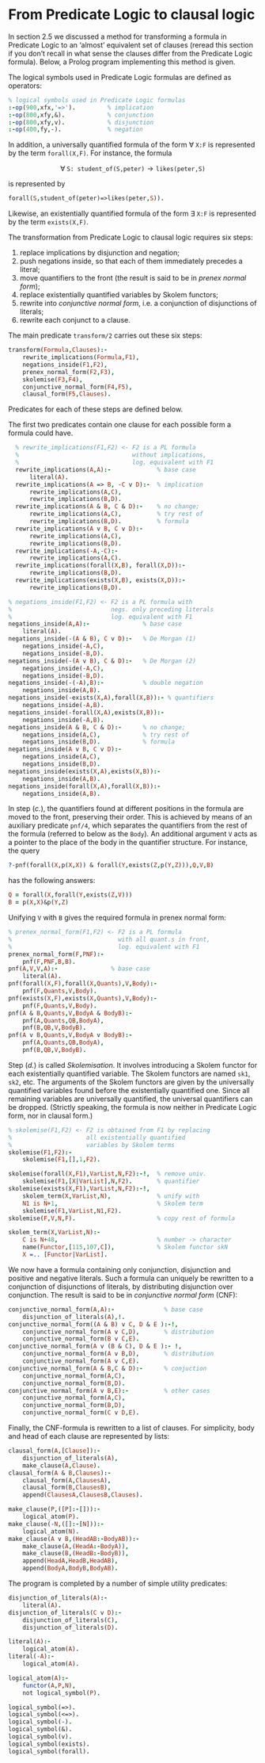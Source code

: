 <!--H3: Section B.1-->
# From Predicate Logic to clausal logic #

In section 2.5 we discussed a method for transforming a formula in Predicate Logic to an &lsquo;almost&rsquo; equivalent set of clauses (reread this section if you don&rsquo;t recall in what sense the clauses differ from the Predicate Logic formula). Below, a Prolog program implementing this method is given.

The logical symbols used in Predicate Logic formulas are defined as operators:
```Prolog
% logical symbols used in Predicate Logic formulas
:-op(900,xfx,'=>').         % implication
:-op(800,xfy,&).            % conjunction
:-op(800,xfy,v).            % disjunction
:-op(400,fy,-).             % negation
```
In addition, a universally quantified formula of the form $\forall \; \texttt{X:F}$ is represented by the term `forall(X,F)`. For instance, the formula

$$
\forall \; \texttt{S: student_of(S,peter)} \rightarrow \texttt{likes(peter,S)}
$$

is represented by
```Prolog
forall(S,student_of(peter)=>likes(peter,S)).
```
Likewise, an existentially quantified formula of the form $\exists \; \texttt{X:F}$ is represented by the term `exists(X,F)`.

The transformation from Predicate Logic to clausal logic requires six steps:

<!--roman list-->
1. replace implications by disjunction and negation;
1. push negations inside, so that each of them immediately precedes a literal;
1. move quantifiers to the front (the result is said to be in *prenex normal form*);
1. replace existentially quantified variables by Skolem functors;
1. rewrite into *conjunctive normal form*, i.e. a conjunction of disjunctions of literals;
1. rewrite each conjunct to a clause.

The main predicate `transform/2` carries out these six steps:
```Prolog
transform(Formula,Clauses):-
    rewrite_implications(Formula,F1),
    negations_inside(F1,F2),
    prenex_normal_form(F2,F3),
    skolemise(F3,F4),
    conjunctive_normal_form(F4,F5),
    clausal_form(F5,Clauses).

```
Predicates for each of these steps are defined below.

The first two predicates contain one clause for each possible form a formula could have.
```Prolog
  % rewrite_implications(F1,F2) <- F2 is a PL formula
  %                                without implications,
  %                                log. equivalent with F1
  rewrite_implications(A,A):-             % base case
      literal(A).
  rewrite_implications(A => B, -C v D):-  % implication
      rewrite_implications(A,C),
      rewrite_implications(B,D).
  rewrite_implications(A & B, C & D):-    % no change;
      rewrite_implications(A,C),          % try rest of
      rewrite_implications(B,D).          % formula
  rewrite_implications(A v B, C v D):-
      rewrite_implications(A,C),
      rewrite_implications(B,D).
  rewrite_implications(-A,-C):-
      rewrite_implications(A,C).
  rewrite_implications(forall(X,B), forall(X,D)):-
      rewrite_implications(B,D).
  rewrite_implications(exists(X,B), exists(X,D)):-
      rewrite_implications(B,D).

% negations_inside(F1,F2) <- F2 is a PL formula with
%                            negs. only preceding literals
%                            log. equivalent with F1
negations_inside(A,A):-               % base case
    literal(A).
negations_inside(-(A & B), C v D):-   % De Morgan (1)
    negations_inside(-A,C),
    negations_inside(-B,D).
negations_inside(-(A v B), C & D):-   % De Morgan (2)
    negations_inside(-A,C),
    negations_inside(-B,D).
negations_inside(-(-A),B):-           % double negation
    negations_inside(A,B).
negations_inside(-exists(X,A),forall(X,B)):- % quantifiers
    negations_inside(-A,B).
negations_inside(-forall(X,A),exists(X,B)):-
    negations_inside(-A,B).
negations_inside(A & B, C & D):-      % no change;
    negations_inside(A,C),            % try rest of
    negations_inside(B,D).            % formula
negations_inside(A v B, C v D):-
    negations_inside(A,C),
    negations_inside(B,D).
negations_inside(exists(X,A),exists(X,B)):-
    negations_inside(A,B).
negations_inside(forall(X,A),forall(X,B)):-
    negations_inside(A,B).
```

In step (*c.*), the quantifiers found at different positions in the formula are moved to the front, preserving their order. This is achieved by means of an auxiliary predicate `pnf/4`, which separates the quantifiers from the rest of the formula (referred to below as the `Body`). An additional argument `V` acts as a pointer to the place of the body in the quantifier structure. For instance, the query
```Prolog
?-pnf(forall(X,p(X,X)) & forall(Y,exists(Z,p(Y,Z))),Q,V,B)
```
has the following answers:
```Prolog
Q = forall(X,forall(Y,exists(Z,V)))
B = p(X,X)&p(Y,Z)
```
Unifying `V` with `B` gives the required formula in prenex normal form:
```Prolog
% prenex_normal_form(F1,F2) <- F2 is a PL formula
%                              with all quant.s in front,
%                              log. equivalent with F1
prenex_normal_form(F,PNF):-
    pnf(F,PNF,B,B).
pnf(A,V,V,A):-               % base case
    literal(A).
pnf(forall(X,F),forall(X,Quants),V,Body):-
    pnf(F,Quants,V,Body).
pnf(exists(X,F),exists(X,Quants),V,Body):-
    pnf(F,Quants,V,Body).
pnf(A & B,Quants,V,BodyA & BodyB):-
    pnf(A,Quants,QB,BodyA),
    pnf(B,QB,V,BodyB).
pnf(A v B,Quants,V,BodyA v BodyB):-
    pnf(A,Quants,QB,BodyA),
    pnf(B,QB,V,BodyB).
```

Step (*d.*) is called *Skolemisation*. It involves introducing a Skolem functor for each existentially quantified variable. The Skolem functors are named `sk1`, `sk2`, etc. The arguments of the Skolem functors are given by the universally quantified variables found before the existentially quantified one. Since all remaining variables are universally quantified, the universal quantifiers can be dropped. (Strictly speaking, the formula is now neither in Predicate Logic form, nor in clausal form.)
```Prolog
% skolemise(F1,F2) <- F2 is obtained from F1 by replacing
%                     all existentially quantified
%                     variables by Skolem terms
skolemise(F1,F2):-
    skolemise(F1,[],1,F2).

skolemise(forall(X,F1),VarList,N,F2):-!,  % remove univ.
    skolemise(F1,[X|VarList],N,F2).       % quantifier
skolemise(exists(X,F1),VarList,N,F2):-!,
    skolem_term(X,VarList,N),             % unify with
    N1 is N+1,                            % Skolem term
    skolemise(F1,VarList,N1,F2).
skolemise(F,V,N,F).                       % copy rest of formula

skolem_term(X,VarList,N):-
    C is N+48,                            % number -> character
    name(Functor,[115,107,C]),            % Skolem functor skN
    X =.. [Functor|VarList].
```

We now have a formula containing only conjunction, disjunction and positive and negative literals. Such a formula can uniquely be rewritten to a conjunction of disjunctions of literals, by distributing disjunction over conjunction. The result is said to be in *conjunctive normal form* (CNF):
```Prolog
conjunctive_normal_form(A,A):-              % base case
    disjunction_of_literals(A),!.
conjunctive_normal_form((A & B) v C, D & E ):-!,
    conjunctive_normal_form(A v C,D),       % distribution
    conjunctive_normal_form(B v C,E).
conjunctive_normal_form(A v (B & C), D & E ):- !,
    conjunctive_normal_form(A v B,D),       % distribution
    conjunctive_normal_form(A v C,E).
conjunctive_normal_form(A & B,C & D):-      % conjuction
    conjunctive_normal_form(A,C),
    conjunctive_normal_form(B,D).
conjunctive_normal_form(A v B,E):-          % other cases
    conjunctive_normal_form(A,C),
    conjunctive_normal_form(B,D),
    conjunctive_normal_form(C v D,E).
```

Finally, the CNF-formula is rewritten to a list of clauses. For simplicity, body and head of each clause are represented by lists:
```Prolog
clausal_form(A,[Clause]):-
    disjunction_of_literals(A),
    make_clause(A,Clause).
clausal_form(A & B,Clauses):-
    clausal_form(A,ClausesA),
    clausal_form(B,ClausesB),
    append(ClausesA,ClausesB,Clauses).

make_clause(P,([P]:-[])):-
    logical_atom(P).
make_clause(-N,([]:-[N])):-
    logical_atom(N).
make_clause(A v B,(HeadAB:-BodyAB)):-
    make_clause(A,(HeadA:-BodyA)),
    make_clause(B,(HeadB:-BodyB)),
    append(HeadA,HeadB,HeadAB),
    append(BodyA,BodyB,BodyAB).
```
The program is completed by a number of simple utility predicates:
```Prolog
disjunction_of_literals(A):-
    literal(A).
disjunction_of_literals(C v D):-
    disjunction_of_literals(C),
    disjunction_of_literals(D).

literal(A):-
    logical_atom(A).
literal(-A):-
    logical_atom(A).

logical_atom(A):-
    functor(A,P,N),
    not logical_symbol(P).

logical_symbol(=>).
logical_symbol(<=>).
logical_symbol(-).
logical_symbol(&).
logical_symbol(v).
logical_symbol(exists).
logical_symbol(forall).
```
